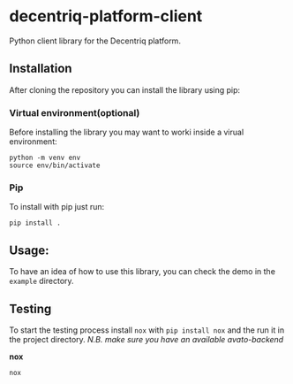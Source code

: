 # decentriq-platform-client

Python client library for the Decentriq platform.

## Installation

After cloning the repository you can install the library using pip:

### Virtual environment(optional)

Before installing the library you may want to worki inside a virual environment:

```
python -m venv env
source env/bin/activate
```

### Pip

To install with pip just run:

```
pip install .
```

## Usage:

To have an idea of how to use this library, you can check the demo in the `example`
 directory.

## Testing

To start the testing process install `nox` with `pip install nox` and the run it
in the project directory. *N.B. make sure you have an available avato-backend*

**nox**
```
nox
```
